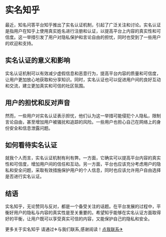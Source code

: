 # 实名知乎

最近，知名问答平台知乎推出了实名认证机制，引起了广泛关注和讨论。实名认证是指用户在知乎上使用真实姓名进行注册和认证，以提高平台上内容的真实性和可信度。这一举措引发了用户对隐私保护和言论自由的担忧，同时也受到了一些用户的欢迎和支持。

## 实名认证的意义和影响

实名认证机制可以有效减少虚假信息和恶意行为，提高平台内容的质量和可信度，让用户更加放心地获取和分享知识。同时，实名认证也可以促进用户间的良好互动和交流，建立更加真实和可信的社区氛围。

## 用户的担忧和反对声音

然而，一些用户对实名认证表示担忧，他们认为这一举措可能侵犯个人隐私，限制言论自由，甚至增加用户被骚扰和追踪的风险。一些用户也担心自己在网络上的身份安全和信息泄露问题。

## 如何看待实名认证

就我个人而言，实名认证机制有利有弊。一方面，它确实可以提高平台内容的真实性和可信度，增加用户间的信任和互动。另一方面，平台也应该充分考虑用户的隐私和安全问题，采取有效措施保护用户的个人信息，同时也应该允许用户自由选择是否进行实名认证。

## 结语

实名知乎，无论赞同与反对，都是一个备受关注的话题。在平台发展的过程中，平衡好用户的隐私与内容的真实性是至关重要的。希望知乎能够在实名认证方面取得好的平衡，让用户既可以享受真实可信的内容，又能保护自己的隐私和安全。

更多关于实名知乎 请通过✈与我们联系,感谢阅读！[点我联系✈](https://gm.k02.cc)